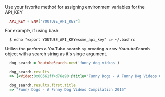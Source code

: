 Use your favorite method for assigning environment variables
for the API_KEY

```ruby
  API_KEY = ENV["YOUTUBE_API_KEY"]
```

For example, if using bash:

```term
  $ echo "export YOUTUBE_API_KEY=some_api_key" >> ~/.bashrc
```

Utilize the perform a YouTube search by creating a new YoutubeSearch
object with a search string as it's single argument.

```ruby
  dog_search = YoutubeSearch.new('funny dog videos')

  dog_search.results
  => [<Video:0x00561ff4d76e90 @title="Funny Dogs - A Funny Dog Videos Compilation 2015", @url="https://youtube.com/watch?v=GF60Iuh643I">, <Video:0x00561ff4d76df0 @title="Ultimate Funny Dog Videos Compilation 2013", @url="https://youtube.com/watch?v=dGpZEuXoFWw">, <Video:0x00561ff4d76b48 @title="10 Funniest Dog Videos", @url="https://youtube.com/watch?v=6j7oQletFbc">]

  dog_search.results.first.title
  => "Funny Dogs - A Funny Dog Videos Compilation 2015"

```
